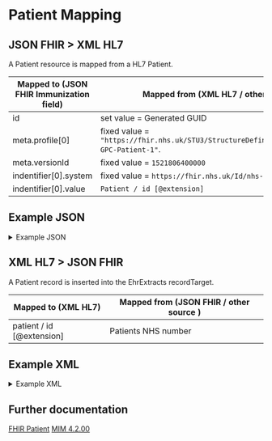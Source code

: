 # Patient Mapping

## JSON FHIR > XML HL7

A Patient resource is mapped from a HL7 Patient.

| Mapped to (JSON FHIR Immunization field)        | Mapped from (XML HL7 / other source)                                                              |
|-------------------------------------------------|---------------------------------------------------------------------------------------------------|
| id                                              | set value = Generated GUID                                                                        |
| meta.profile\[0]                                | fixed value = `"https://fhir.nhs.uk/STU3/StructureDefinition/CareConnect-GPC-Patient-1"`.         |
| meta.versionId                                  | fixed value = `1521806400000`                                                                     |
| indentifier\[0].system                          | fixed value = `https://fhir.nhs.uk/Id/nhs-number`                                                 |
| indentifier\[0].value                           | `Patient / id [@extension]`                                                                       |


## Example JSON

<details>
    <summary>Example JSON</summary>

```
{
    "resource": {
        "resourceType": "Patient",
        "id": "82c11ce2-7d9f-49a7-930b-0a195e1e9775",
        "meta": {
            "versionId": "1521806400000",
            "profile": [
                "https://fhir.nhs.uk/STU3/StructureDefinition/CareConnect-GPC-Patient-1"
            ]
        },
        "identifier": [
            {
                "system": "https://fhir.nhs.uk/Id/nhs-number",
                "value": "5538824210"
            }
        ],
    }
}
```
</details>


## XML HL7 > JSON FHIR

A Patient record is inserted into the EhrExtracts recordTarget.

| Mapped to (XML HL7)        | Mapped from (JSON FHIR / other source ) |
|----------------------------|-----------------------------------------|
| patient / id \[@extension] | Patients NHS number                     |

## Example XML

<details>
    <summary>Example XML</summary>

```
<EhrExtract classCode="EXTRACT" moodCode="EVN">
    <id root="F5C1FDBB-A948-43BB-AB30-CEAA51FC0CC0" />
    <statusCode code="COMPLETE" />
    <availabilityTime value="20200101010101" />
    <recordTarget typeCode="RCT">
        <patient classCode="PAT">
            <id root="2.16.840.1.113883.2.1.4.1" extension="9726908817" />
        </patient>
    </recordTarget>
    ...
</EhrExtract>
```
</details>

## Further documentation

[FHIR Patient](https://fhir.nhs.uk/STU3/StructureDefinition/CareConnect-GPC-Patient-1)
[MIM 4.2.00](https://data.developer.nhs.uk/dms/mim/4.2.00/Index.htm) 
